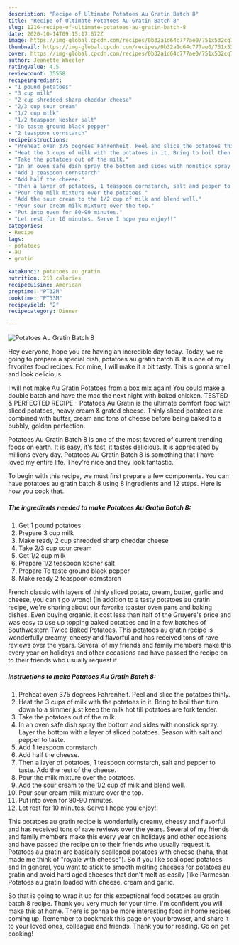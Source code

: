 ```yaml
---
description: "Recipe of Ultimate Potatoes Au Gratin Batch 8"
title: "Recipe of Ultimate Potatoes Au Gratin Batch 8"
slug: 1216-recipe-of-ultimate-potatoes-au-gratin-batch-8
date: 2020-10-14T09:15:17.672Z
image: https://img-global.cpcdn.com/recipes/0b32a1d64c777ae0/751x532cq70/potatoes-au-gratin-batch-8-recipe-main-photo.jpg
thumbnail: https://img-global.cpcdn.com/recipes/0b32a1d64c777ae0/751x532cq70/potatoes-au-gratin-batch-8-recipe-main-photo.jpg
cover: https://img-global.cpcdn.com/recipes/0b32a1d64c777ae0/751x532cq70/potatoes-au-gratin-batch-8-recipe-main-photo.jpg
author: Jeanette Wheeler
ratingvalue: 4.5
reviewcount: 35558
recipeingredient:
- "1 pound potatoes"
- "3 cup milk"
- "2 cup shredded sharp cheddar cheese"
- "2/3 cup sour cream"
- "1/2 cup milk"
- "1/2 teaspoon kosher salt"
- "To taste ground black pepper"
- "2 teaspoon cornstarch"
recipeinstructions:
- "Preheat oven 375 degrees Fahrenheit. Peel and slice the potatoes thinly."
- "Heat the 3 cups of milk with the potatoes in it. Bring to boil then turn down to a simmer just keep the milk hot till potatoes are fork tender."
- "Take the potatoes out of the milk."
- "In an oven safe dish spray the bottom and sides with nonstick spray. Layer the bottom with a layer of sliced potatoes. Season with salt and pepper to taste."
- "Add 1 teaspoon cornstarch"
- "Add half the cheese."
- "Then a layer of potatoes, 1 teaspoon cornstarch, salt and pepper to taste. Add the rest of the cheese."
- "Pour the milk mixture over the potatoes."
- "Add the sour cream to the 1/2 cup of milk and blend well."
- "Pour sour cream milk mixture over the top."
- "Put into oven for 80-90 minutes."
- "Let rest for 10 minutes. Serve I hope you enjoy!!"
categories:
- Recipe
tags:
- potatoes
- au
- gratin

katakunci: potatoes au gratin 
nutrition: 218 calories
recipecuisine: American
preptime: "PT32M"
cooktime: "PT33M"
recipeyield: "2"
recipecategory: Dinner

---
```



![Potatoes Au Gratin Batch 8](https://img-global.cpcdn.com/recipes/0b32a1d64c777ae0/751x532cq70/potatoes-au-gratin-batch-8-recipe-main-photo.jpg)

Hey everyone, hope you are having an incredible day today. Today, we're going to prepare a special dish, potatoes au gratin batch 8. It is one of my favorites food recipes. For mine, I will make it a bit tasty. This is gonna smell and look delicious.

I will not make Au Gratin Potatoes from a box mix again! You could make a double batch and have the mac the next night with baked chicken. TESTED &amp; PERFECTED RECIPE - Potatoes Au Gratin is the ultimate comfort food with sliced potatoes, heavy cream &amp; grated cheese. Thinly sliced potatoes are combined with butter, cream and tons of cheese before being baked to a bubbly, golden perfection.

Potatoes Au Gratin Batch 8 is one of the most favored of current trending foods on earth. It is easy, it's fast, it tastes delicious. It is appreciated by millions every day. Potatoes Au Gratin Batch 8 is something that I have loved my entire life. They're nice and they look fantastic.


To begin with this recipe, we must first prepare a few components. You can have potatoes au gratin batch 8 using 8 ingredients and 12 steps. Here is how you cook that.

<!--inarticleads1-->

##### The ingredients needed to make Potatoes Au Gratin Batch 8:

1. Get 1 pound potatoes
1. Prepare 3 cup milk
1. Make ready 2 cup shredded sharp cheddar cheese
1. Take 2/3 cup sour cream
1. Get 1/2 cup milk
1. Prepare 1/2 teaspoon kosher salt
1. Prepare To taste ground black pepper
1. Make ready 2 teaspoon cornstarch


French classic with layers of thinly sliced potato, cream, butter, garlic and cheese, you can&#39;t go wrong! (In addition to a tasty potatoes au gratin recipe, we&#39;re sharing about our favorite toaster oven pans and baking dishes. Even buying organic, it cost less than half of the Gruyere&#39;s price and was easy to use up topping baked potatoes and in a few batches of Southwestern Twice Baked Potatoes. This potatoes au gratin recipe is wonderfully creamy, cheesy and flavorful and has received tons of rave reviews over the years. Several of my friends and family members make this every year on holidays and other occasions and have passed the recipe on to their friends who usually request it. 

<!--inarticleads2-->

##### Instructions to make Potatoes Au Gratin Batch 8:

1. Preheat oven 375 degrees Fahrenheit. Peel and slice the potatoes thinly.
1. Heat the 3 cups of milk with the potatoes in it. Bring to boil then turn down to a simmer just keep the milk hot till potatoes are fork tender.
1. Take the potatoes out of the milk.
1. In an oven safe dish spray the bottom and sides with nonstick spray. Layer the bottom with a layer of sliced potatoes. Season with salt and pepper to taste.
1. Add 1 teaspoon cornstarch
1. Add half the cheese.
1. Then a layer of potatoes, 1 teaspoon cornstarch, salt and pepper to taste. Add the rest of the cheese.
1. Pour the milk mixture over the potatoes.
1. Add the sour cream to the 1/2 cup of milk and blend well.
1. Pour sour cream milk mixture over the top.
1. Put into oven for 80-90 minutes.
1. Let rest for 10 minutes. Serve I hope you enjoy!!


This potatoes au gratin recipe is wonderfully creamy, cheesy and flavorful and has received tons of rave reviews over the years. Several of my friends and family members make this every year on holidays and other occasions and have passed the recipe on to their friends who usually request it. Potatoes au gratin are basically scalloped potatoes with cheese (haha, that made me think of &#34;royale with cheese&#34;). So if you like scalloped potatoes and In general, you want to stick to smooth melting cheeses for potatoes au gratin and avoid hard aged cheeses that don&#39;t melt as easily (like Parmesan. Potatoes au gratin loaded with cheese, cream and garlic. 

So that is going to wrap it up for this exceptional food potatoes au gratin batch 8 recipe. Thank you very much for your time. I'm confident you will make this at home. There is gonna be more interesting food in home recipes coming up. Remember to bookmark this page on your browser, and share it to your loved ones, colleague and friends. Thank you for reading. Go on get cooking!
